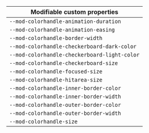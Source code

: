 | Modifiable custom properties                 |
| -------------------------------------------- |
| `--mod-colorhandle-animation-duration`       |
| `--mod-colorhandle-animation-easing`         |
| `--mod-colorhandle-border-width`             |
| `--mod-colorhandle-checkerboard-dark-color`  |
| `--mod-colorhandle-checkerboard-light-color` |
| `--mod-colorhandle-checkerboard-size`        |
| `--mod-colorhandle-focused-size`             |
| `--mod-colorhandle-hitarea-size`             |
| `--mod-colorhandle-inner-border-color`       |
| `--mod-colorhandle-inner-border-width`       |
| `--mod-colorhandle-outer-border-color`       |
| `--mod-colorhandle-outer-border-width`       |
| `--mod-colorhandle-size`                     |
